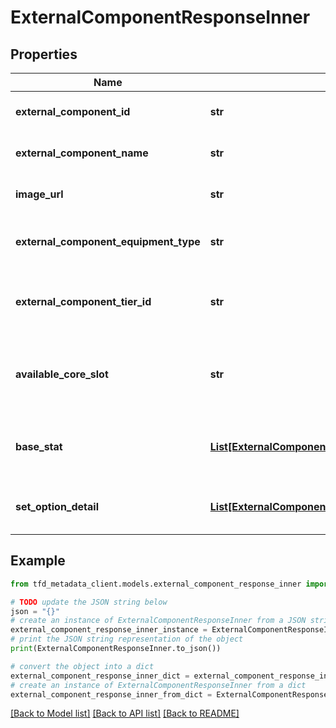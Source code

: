 # ExternalComponentResponseInner


## Properties

Name | Type | Description | Notes
------------ | ------------- | ------------- | -------------
**external_component_id** | **str** | External component identifier | [optional] 
**external_component_name** | **str** | External component name | [optional] 
**image_url** | **str** | External component image path | [optional] 
**external_component_equipment_type** | **str** | External component equipment part | [optional] 
**external_component_tier_id** | **str** | External components tier  (Refer to /meta/tier API) | [optional] 
**available_core_slot** | **str** | List of unlockable core slots (Refer to the /meta/core-slot API) | [optional] 
**base_stat** | [**List[ExternalComponentResponseInnerBaseStatInner]**](ExternalComponentResponseInnerBaseStatInner.md) | External component effect by level information | [optional] 
**set_option_detail** | [**List[ExternalComponentResponseInnerSetOptionDetailInner]**](ExternalComponentResponseInnerSetOptionDetailInner.md) | External component set option information | [optional] 

## Example

```python
from tfd_metadata_client.models.external_component_response_inner import ExternalComponentResponseInner

# TODO update the JSON string below
json = "{}"
# create an instance of ExternalComponentResponseInner from a JSON string
external_component_response_inner_instance = ExternalComponentResponseInner.from_json(json)
# print the JSON string representation of the object
print(ExternalComponentResponseInner.to_json())

# convert the object into a dict
external_component_response_inner_dict = external_component_response_inner_instance.to_dict()
# create an instance of ExternalComponentResponseInner from a dict
external_component_response_inner_from_dict = ExternalComponentResponseInner.from_dict(external_component_response_inner_dict)
```
[[Back to Model list]](../README.md#documentation-for-models) [[Back to API list]](../README.md#documentation-for-api-endpoints) [[Back to README]](../README.md)


